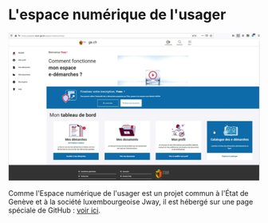 # L'espace numérique de l'usager

![](./images/enu-accueil.jpg)

Comme l'Espace numérique de l'usager est un projet commun à l'État de Genève et à la
société luxembourgeoise Jway, il est hébergé sur une page spéciale de GitHub :
[voir ici](https://github.com/Espace-numerique-de-l-usager/enu-geneve).
